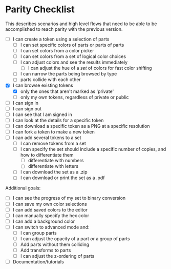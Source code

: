 # Parity Checklist

This describes scenarios and high level flows that need to be able to be accomplished to reach parity with the previous version.

- [ ] I can create a token using a selection of parts
  - [ ] I can set specific colors of parts or parts of parts
  - [ ] I can set colors from a color picker
  - [ ] I can set colors from a set of logical color choices
  - [ ] I can adjust colors and see the results immediately
    - [ ] I can adjust the hue of a _set_ of colors for fast color shifting
  - [ ] I can narrow the parts being browsed by type
  - [ ] parts collide with each other
- [x] I can browse existing tokens
  - [x] only the ones that aren't marked as 'private'
  - [ ] only my own tokens, regardless of private or public
- [ ] I can sign in
- [ ] I can sign out
- [ ] I can see that I am signed in
- [ ] I can look at the details for a specific token
- [ ] I can download a specific token as a PNG at a specific resolution
- [ ] I can fork a token to make a new token
- [ ] I can add several tokens to a set
  - [ ] I can remove tokens from a set
  - [ ] I can specify the set should include a specific number of copies, and how to differentiate them
    - [ ] differentiate with numbers
    - [ ] differentiate with letters
  - [ ] I can download the set as a .zip
  - [ ] I can download or print the set as a .pdf

Additional goals:

- [ ] I can see the progress of my set to binary conversion
- [ ] I can save my own color selections
- [ ] I can add saved colors to the editor
- [ ] I can manually specify the hex color
- [ ] I can add a background color
- [ ] I can switch to advanced mode and:
  - [ ] I can group parts
  - [ ] I can adjust the opacity of a part _or_ a group of parts
  - [ ] Add parts without them colliding
  - [ ] Add transforms to parts
  - [ ] I can adjust the z-ordering of parts
- [ ] Documentation/tutorials